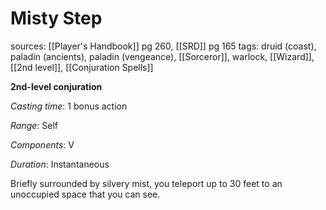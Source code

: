 # Misty Step
sources: [[Player's Handbook]] pg 260, [[SRD]] pg 165
tags: druid (coast), paladin (ancients), paladin (vengeance), [[Sorceror]], warlock, [[Wizard]], [[2nd level]], [[Conjuration Spells]]

**2nd-level conjuration**

*Casting time*: 1 bonus action

*Range*: Self

*Components*: V

*Duration*: Instantaneous

Briefly surrounded by silvery mist, you teleport up to 30 feet to an unoccupied space that you can see.
